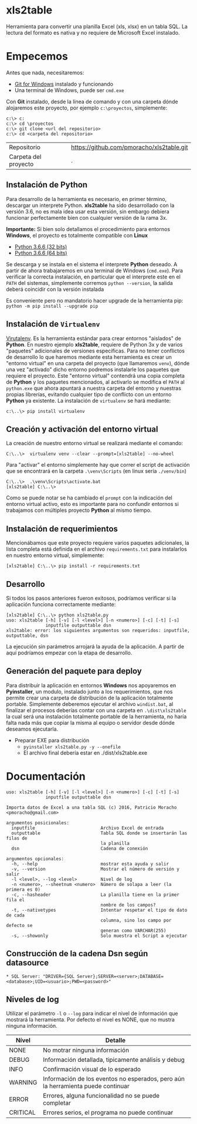 # xls2table

Herramienta para convertir una planilla Excel (xls, xlsx) en un tabla SQL. La
lectura del formato es nativa y no requiere de Microsoft Excel instalado.

# Empecemos

Antes que nada, necesitaremos:

* [Git for Windows](https://git-scm.com/download/win) instalado y funcionando
* Una terminal de Windows, puede ser `cmd.exe`

Con **Git** instalado, desde la línea de comando y con una carpeta dónde
alojaremos este proyecto, por ejemplo `c:\proyectos`, simplemente:

``` 
c:\> c: 
c:\> cd \proyectos 
c:\> git clone <url del repositorio>
c:\> cd <carpeta del repositorio>
``` 

|                       |                                           |
| --------------------- |-------------------------------------------|
| Repositorio           | https://github.com/pmoracho/xls2table.git |
| Carpeta del proyecto  | .                                         |


## Instalación de **Python**

Para desarrollo de la herramienta es necesario, en primer término, descargar un
interprete Python. **xls2table** ha sido desarrollado con la versión 3.6, no es
mala idea usar esta versión, sin embargo debiera funcionar perfectamente bien
con cualquier versión de la rama 3x.

**Importante:** Si bien solo detallamos el procedimiento para entornos
**Windows**, el proyecto es totalmente compatible con **Linux**

* [Python 3.6.6 (32 bits)](https://www.python.org/ftp/python/3.6.6/python-3.6.6.exe)
* [Python 3.6.6 (64 bits)](https://www.python.org/ftp/python/3.6.6/python-3.6.6-amd64.exe)

Se descarga y se instala en el sistema el interprete **Python** deseado. A
partir de ahora trabajaremos en una terminal de Windows (`cmd.exe`). Para
verificar la correcta instalación, en particular que el interprete este en el `PATH`
del sistemas, simplemente corremos `python --version`, la salida deberá
coincidir con la versión instalada 

Es conveniente pero no mandatorio hacer upgrade de la herramienta pip: `python
-m pip install --upgrade pip`

## Instalación de `Virtualenv`

[Virutalenv](https://virtualenv.pypa.io/en/stable/). Es la herramienta estándar
para crear entornos "aislados" de **Python**. En nuestro ejemplo **xls2table**,
requiere de Python 3x y de varios "paquetes" adicionales de versiones
específicas. Para no tener conflictos de desarrollo lo que haremos mediante
esta herramienta es crear un "entorno virtual" en una carpeta del proyecto (que
llamaremos `venv`), dónde una vez "activado" dicho entorno podremos instalarle
los paquetes que requiere el proyecto. Este "entorno virtual" contendrá una
copia completa de **Python** y los paquetes mencionados, al activarlo se
modifica el `PATH` al `python.exe` que ahora apuntará a nuestra carpeta del
entorno y nuestras propias librerías, evitando cualquier tipo de conflicto con un
entorno **Python** ya existente. La instalación de `virtualenv` se hará
mediante:

```
c:\..\> pip install virtualenv
```

## Creación y activación del entorno virtual

La creación de nuestro entorno virtual se realizará mediante el comando:

```
C:\..\>  virtualenv venv --clear --prompt=[xls2table] --no-wheel
```

Para "activar" el entorno simplemente hay que correr el script de activación
que se encontrará en la carpeta `.\venv\Scripts` (en linux sería `./venv/bin`)

```
C:\..\>  .\venv\Scripts\activate.bat
[xls2table] C:\..\> 
```

Como se puede notar se ha cambiado el `prompt` con la indicación del entorno
virtual activo, esto es importante para no confundir entornos si trabajamos con
múltiples proyecto **Python** al mismo tiempo.

## Instalación de requerimientos

Mencionábamos que este proyecto requiere varios paquetes adicionales, la lista
completa está definida en el archivo `requirements.txt` para instalarlos en
nuestro entorno virtual, simplemente:

```
[xls2table] C:\..\> pip install -r requirements.txt
```

## Desarrollo

Si todos los pasos anteriores fueron exitosos, podríamos verificar si la
aplicación funciona correctamente mediante:

```
[xls2table] C:\..\> python xls2table.py
uso: xls2table [-h] [-v] [-l <level>] [-n <numero>] [-c] [-t] [-s]
               inputfile outputtable dsn
xls2table: error: los siguientes argumentos son requeridos: inputfile, outputtable, dsn

```

La ejecución sin parámetros arrojará la ayuda de la aplicación. A partir de
aquí podríamos empezar con la etapa de desarrollo.

## Generación del paquete para deploy

Para distribuir la aplicación en entornos **Windows** nos apoyaremos en
**Pyinstaller**, un modulo, instalado junto a los requerimientos, que nos
permite crear una carpeta de distribución de la aplicación totalmente portable.
Simplemente deberemos ejecutar el archivo `windist.bat`, al finalizar el
procesos deberías contar con una carpeta en `.\dist\xls2table` la cual será una
instalación totalmente portable de la herramienta, no haría falta nada más que
copiar la misma al equipo o servidor desde dónde deseamos ejecutarla.





* Preparar EXE para distribución
	* `pyinstaller xls2table.py -y --onefile`
	* El archivo final debería estar en ./dist/xls2table.exe



# Documentación

```
uso: xls2table [-h] [-v] [-l <level>] [-n <numero>] [-c] [-t] [-s]
               inputfile outputtable dsn

Importa datos de Excel a una tabla SQL (c) 2016, Patricio Moracho
<pmoracho@gmail.com>

argumentos posicionales:
  inputfile                         Archivo Excel de entrada
  outputtable                       Tabla SQL donde se insertarán las filas de
                                    la planilla
  dsn                               Cadena de conexión

argumentos opcionales:
  -h, --help                        mostrar esta ayuda y salir
  -v, --version                     Mostrar el número de versión y salir
  -l <level>, --log <level>         Nivel de log
  -n <numero>, --sheetnum <numero>  Número de solapa a leer (la primera es 0)
  -c, --hasheader                   La planilla tiene en la primer fila el
                                    nombre de los campos?
  -t, --nativetypes                 Intentar respetar el tipo de dato de cada
                                    columna, sino los campo por defecto se
                                    generan como VARCHAR(255)
  -s, --showonly                    Solo muestra el Script a ejecutar
```

## Construcción de la cadena Dsn según datasource

	* SQL Server: "DRIVER={SQL Server};SERVER=<server>;DATABASE=<database>;UID=<usuario>;PWD=<password>" 

## Niveles de log

Utilizar el parámetro `-l` o `--log` para indicar el nivel de información que
mostrará la herramienta. Por defecto el nivel es NONE, que no mustra ninguna
información.

Nível		| Detalle
----------- | -------------
NONE		| No motrar ninguna información
DEBUG		| Información detallada, tipicamente análisis y debug
INFO		| Confirmación visual de lo esperado
WARNING		| Información de los eventos no esperados, pero aún la herramienta puede continuar
ERROR		| Errores, alguna funcionalidad no se puede completar
CRITICAL 	| Errores serios, el programa no puede continuar

